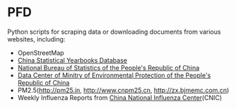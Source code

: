  PFD
=====

Python scripts for scraping data or downloading documents from various websites, including:

* OpenStreetMap
* [China Statistical Yearbooks Database](http://tongji.cnki.net/kns55/index.aspx)
* [National Bureau of Statistics of the People's Republic of China](http://www.stats.gov.cn/tjsj/tjbz/tjyqhdmhcxhfdm/)
* [Data Center of Minitry of Environmental Protection of the People's Republic of China](http://datacenter.mep.gov.cn/)
* PM2.5(http://pm25.in, http://www.cnpm25.cn, http://zx.bjmemc.com.cn)
* Weekly Influenza Reports from [China National Influenza Center](http://www.chinaivdc.cn/cnic/zyzx/lgzb/)(CNIC)
<!---
* [Infectious Diseases Weekly Report (IDWR) Surveillance Data Table](https://www.niid.go.jp/niid/en/survaillance-data-table-english.html) from [National Institute of Infectious Diseases (NIID)](https://www.niid.go.jp/niid/en/), Japan
-->

